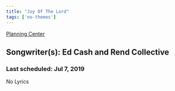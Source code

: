 ```yaml
---
title: "Joy Of The Lord"
tags: ['no-themes']
---
```


[Planning Center](https://services.planningcenteronline.com/songs/17643283)

## Songwriter(s): Ed Cash and Rend Collective
### Last scheduled: Jul 7, 2019          

No Lyrics
